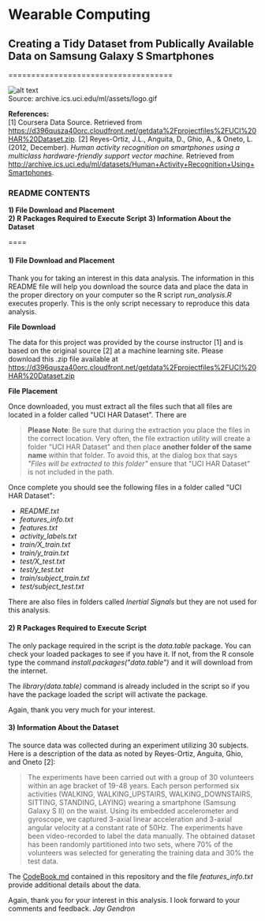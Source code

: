 # Wearable Computing
## Creating a Tidy Dataset from Publically Available Data on Samsung Galaxy S Smartphones
====================================

![alt text](http://archive.ics.uci.edu/ml/assets/logo.gif)  
Source: archive.ics.uci.edu/ml/assets/logo.gif  

**References:**  
[1] Coursera Data Source. Retrieved from https://d396qusza40orc.cloudfront.net/getdata%2Fprojectfiles%2FUCI%20HAR%20Dataset.zip.
[2] Reyes-Ortiz, J.L., Anguita, D., Ghio, A., & Oneto, L. (2012, December). *Human activity recognition on smartphones using a multiclass hardware-friendly support vector machine.* Retrieved from http://archive.ics.uci.edu/ml/datasets/Human+Activity+Recognition+Using+Smartphones.  
  
 
### README CONTENTS 

**1) File Download and Placement**  
**2) R Packages Required to Execute Script**
**3) Information About the Dataset**

====  

#### 1) File Download and Placement  

Thank you for taking an interest in this data analysis. The information in this README file will help you download the source data and place the data in the proper directory on your computer so the R script *run_analysis.R* executes properly. This is the only script necessary to reproduce this data analysis.

**File Download**

The data for this project was provided by the course instructor [1] and is based on the original source [2] at a machine learning site. Please download this .zip file available at https://d396qusza40orc.cloudfront.net/getdata%2Fprojectfiles%2FUCI%20HAR%20Dataset.zip 

**File Placement**

Once downloaded, you must extract all the files such that all files are located in a folder called "UCI HAR Dataset". There are 

>**Please Note**: Be sure that during the extraction you place the files in the correct location. Very often, the file extraction utility will create a folder "UCI HAR Dataset" and then place **another folder of the same name** within that folder. To avoid this, at the dialog box that says *"Files will be extracted to this folder"* ensure that "UCI HAR Dataset" is not included in the path.

Once complete you should see the following files in a folder called "UCI HAR Dataset":
* *README.txt*
* *features_info.txt*
* *features.txt*
* *activity_labels.txt*
* *train/X_train.txt*
* *train/y_train.txt*
* *test/X_test.txt*
* *test/y_test.txt*
* *train/subject_train.txt*
* *test/subject_test.txt*

There are also files in folders called *Inertial Signals* but they are not used for this analysis.

#### 2) R Packages Required to Execute Script

The only package required in the script is the *data.table* package. You can check your loaded packages to see if you have it. If not, from the R console type the command *install.packages("data.table")* and it will download from the internet. 

The *library(data.table)* command is already included in the script so if you have the package loaded the script will activate the package.

Again, thank you very much for your interest.

#### 3) Information About the Dataset

The source data was collected during an experiment utilizing 30 subjects. Here is a description of the data as noted by Reyes-Ortiz, Anguita, Ghio, and Oneto [2]:

>The experiments have been carried out with a group of 30 volunteers within an age bracket of 19-48 years. Each person performed six activities (WALKING, WALKING_UPSTAIRS, WALKING_DOWNSTAIRS, SITTING, STANDING, LAYING) wearing a smartphone (Samsung Galaxy S II) on the waist. Using its embedded accelerometer and gyroscope, we captured 3-axial linear acceleration and 3-axial angular velocity at a constant rate of 50Hz. The experiments have been video-recorded to label the data manually. The obtained dataset has been randomly partitioned into two sets, where 70% of the volunteers was selected for generating the training data and 30% the test data. 

The [CodeBook.md](../blob/master/Codebook.md) contained in this repository and the file *features_info.txt* provide additional details about the data.

Again, thank you for your interest in this analysis. I look forward to your comments and feedback.
*Jay Gendron*